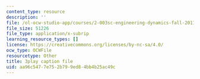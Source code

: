 ```yaml
---
content_type: resource
description: ''
file: /ol-ocw-studio-app/courses/2-003sc-engineering-dynamics-fall-2011/aa96c5477e752b799ed84bb4b25ac49c_osyKjTQuwlk.srt
file_size: 51226
file_type: application/x-subrip
learning_resource_types: []
license: https://creativecommons.org/licenses/by-nc-sa/4.0/
ocw_type: OCWFile
resourcetype: Other
title: 3play caption file
uid: aa96c547-7e75-2b79-9ed8-4bb4b25ac49c
---
```


